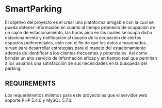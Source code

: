 SmartParking
============================

El objetivo del proyecto es el crear una plataforma amigable con la cual se pueda obtener información en cuanto al tiempo promedio de ocupación de un cajón de estacionamiento, las horas pico en las cuales se ocupa dicho estacionamiento y notificación al usuario de la ocupación de ciertos espacios preferenciales, esto con el fin de que los datos almacenados sirvan para desarrollar estrategias para el manejo del estacionamiento además de identificar a los clientes frecuentes y potenciales.
Así como brindar un alto servicio de información eficaz y en tiempo real que permitan a los usuarios una satisfacción de sus necesidades en la búsqueda del parking.

REQUIREMENTS
------------

Los requerimientos mínimos para este proyecto es que el servidor web soporte PHP 5.4.0 y MySQL 5.7.0.